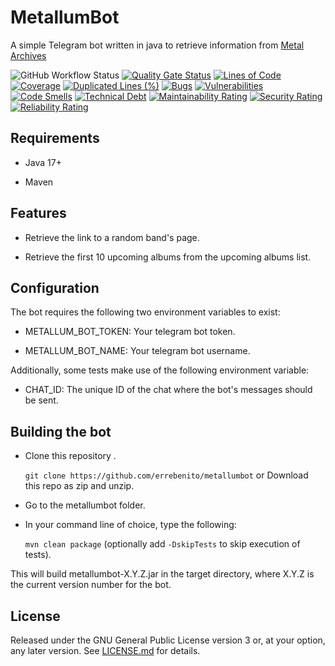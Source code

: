 # MetallumBot

A simple Telegram bot written in java to retrieve information from [Metal Archives](https://www.metal-archives.com/)

![GitHub Workflow Status](https://img.shields.io/github/actions/workflow/status/errebenito/metallumbot/build.yml?color=%2300aa00&logo=github) [![Quality Gate Status](https://sonarcloud.io/api/project_badges/measure?project=errebenito_metallumbot&metric=alert_status)](https://sonarcloud.io/dashboard?id=errebenito_metallumbot) [![Lines of Code](https://sonarcloud.io/api/project_badges/measure?project=errebenito_metallumbot&metric=ncloc)](https://sonarcloud.io/dashboard?id=errebenito_metallumbot) [![Coverage](https://sonarcloud.io/api/project_badges/measure?project=errebenito_metallumbot&metric=coverage)](https://sonarcloud.io/dashboard?id=errebenito_metallumbot) [![Duplicated Lines (%)](https://sonarcloud.io/api/project_badges/measure?project=errebenito_metallumbot&metric=duplicated_lines_density)](https://sonarcloud.io/dashboard?errebenito_metallumbot) [![Bugs](https://sonarcloud.io/api/project_badges/measure?project=errebenito_metallumbot&metric=bugs)](https://sonarcloud.io/dashboard?id=errebenito_metallumbot) [![Vulnerabilities](https://sonarcloud.io/api/project_badges/measure?project=errebenito_metallumbot&metric=vulnerabilities)](https://sonarcloud.io/dashboard?id=errebenito_metallumbot) [![Code Smells](https://sonarcloud.io/api/project_badges/measure?project=errebenito_metallumbot&metric=code_smells)](https://sonarcloud.io/dashboard?id=errebenito_metallumbot) [![Technical Debt](https://sonarcloud.io/api/project_badges/measure?project=errebenito_metallumbot&metric=sqale_index)](https://sonarcloud.io/dashboard?id=errebenito_metallumbot) [![Maintainability Rating](https://sonarcloud.io/api/project_badges/measure?project=errebenito_metallumbot&metric=sqale_rating)](https://sonarcloud.io/dashboard?id=errebenito_metallumbot) [![Security Rating](https://sonarcloud.io/api/project_badges/measure?project=errebenito_metallumbot&metric=security_rating)](https://sonarcloud.io/dashboard?id=errebenito_metallumbot) [![Reliability Rating](https://sonarcloud.io/api/project_badges/measure?project=errebenito_metallumbot&metric=reliability_rating)](https://sonarcloud.io/dashboard?id=errebenito_metallumbot)

## Requirements

- Java 17+

- Maven

## Features

- Retrieve the link to a random band's page.

- Retrieve the first 10 upcoming albums from the upcoming albums list.

## Configuration
The bot requires the following two environment variables to exist:

- METALLUM_BOT_TOKEN: Your telegram bot token.

- METALLUM_BOT_NAME: Your telegram bot username.

Additionally, some tests make use of the following environment variable:

- CHAT_ID: The unique ID of the chat where the bot's messages should be sent.

## Building the bot

- Clone this repository .

    `git clone https://github.com/errebenito/metallumbot` or Download this repo as zip and unzip.

- Go to the metallumbot folder.

- In your command line of choice, type the following:

    `mvn clean package` (optionally add `-DskipTests` to skip execution of tests).

This will build metallumbot-X.Y.Z.jar in the target directory, where X.Y.Z is the current version number for the bot.

License
-------
Released under the GNU General Public License version 3 or, at your option, any later version.
See [LICENSE.md][license] for details.

[license]: LICENSE.md
